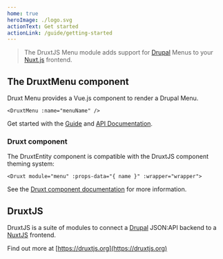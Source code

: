 ```yaml
---
home: true
heroImage: ./logo.svg
actionText: Get started
actionLink: /guide/getting-started
---
```


> The DruxtJS Menu module adds support for [Drupal](https://drupal.org) Menus to your [Nuxt.js](https://nuxtjs.org) frontend.


## The DruxtMenu component

Druxt Menu provides a Vue.js component to render a Drupal Menu.

```vue
<DruxtMenu :name="menuName" />
```

Get started with the [Guide](guide/) and [API Documentation](/api/components/DruxtMenu.html).


### Druxt component

The DruxtEntity component is compatible with the DruxtJS component theming system:

```vue
<Druxt module="menu" :props-data="{ name }" :wrapper="wrapper">
```

See the [Druxt component documentation](https://druxtjs.org/guide/#the-druxt-component) for more information.


## DruxtJS

DruxtJS is a suite of modules to connect a [Drupal](https://drupal.org) JSON:API backend to a [NuxtJS](https://nuxtjs.org) frontend.

Find out more at [https://druxtjs.org](https://druxtjs.org)
